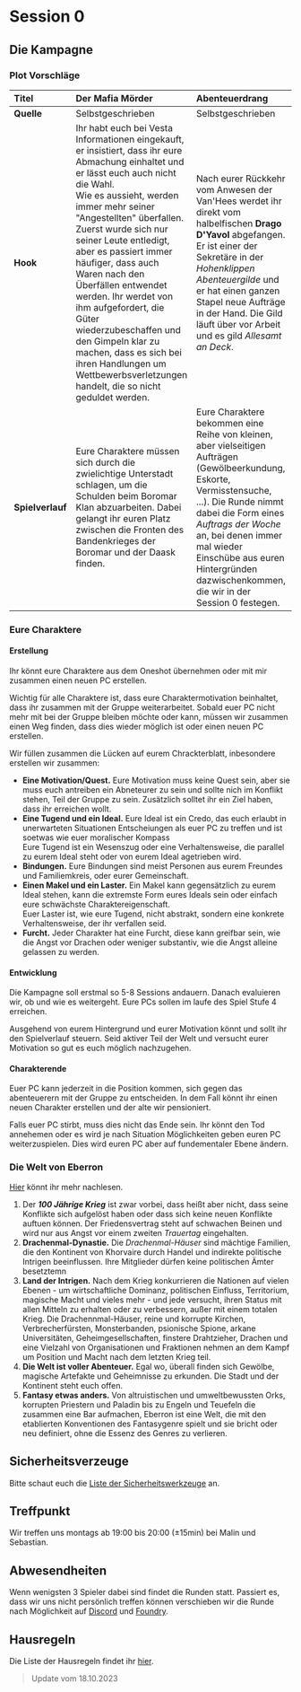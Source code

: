 <head>
  <link rel="shortcut icon" href="https://media.dndbeyond.com/images/web/favicon.png" />
</head>

# Session 0

## Die Kampagne

### Plot Vorschläge

| **Titel**        | **Der Mafia Mörder**                                                                                                                                                                                                                                                                                                                                                                                                                                                                                                                                       | **Abenteuerdrang**                                                                                                                                                                                                                                                                                              | **Vergessene Relikte** |
| :--------------- | :--------------------------------------------------------------------------------------------------------------------------------------------------------------------------------------------------------------------------------------------------------------------------------------------------------------------------------------------------------------------------------------------------------------------------------------------------------------------------------------------------------------------------------------------------------- | :-------------------------------------------------------------------------------------------------------------------------------------------------------------------------------------------------------------------------------------------------------------------------------------------------------------- | :--------------------- |
| **Quelle**       | Selbstgeschrieben                                                                                                                                                                                                                                                                                                                                                                                                                                                                                                                                          | Selbstgeschrieben                                                                                                                                                                                                                                                                                               | Aus ERlW               |
| **Hook**         | Ihr habt euch bei Vesta Informationen eingekauft, er insistiert, dass ihr eure Abmachung einhaltet und er lässt euch auch nicht die Wahl. <br> Wie es aussieht, werden immer mehr seiner "Angestellten" überfallen. Zuerst wurde sich nur seiner Leute entledigt, aber es passiert immer häufiger, dass auch Waren nach den Überfällen entwendet werden. Ihr werdet von ihm aufgefordert, die Güter wiederzubeschaffen und den Gimpeln klar zu machen, dass es sich bei ihren Handlungen um Wettbewerbsverletzungen handelt, die so nicht geduldet werden. | Nach eurer Rückkehr vom Anwesen der Van'Hees werdet ihr direkt vom halbelfischen **Drago D'Yavol** abgefangen. Er ist einer der Sekretäre in der _Hohenklippen Abenteuergilde_ und er hat einen ganzen Stapel neue Aufträge in der Hand. Die Gild läuft über vor Arbeit und es gild _Allesamt an Deck_.         |                        |
| **Spielverlauf** | Eure Charaktere müssen sich durch die zwielichtige Unterstadt schlagen, um die Schulden beim Boromar Klan abzuarbeiten. Dabei gelangt ihr euren Platz zwischen die Fronten des Bandenkrieges der Boromar und der Daask finden.                                                                                                                                                                                                                                                                                                                             | Eure Charaktere bekommen eine Reihe von kleinen, aber vielseitigen Aufträgen (Gewölbeerkundung, Eskorte, Vermisstensuche, ...). Die Runde nimmt dabei die Form eines _Auftrags der Woche_ an, bei denen immer mal wieder Einschübe aus euren Hintergründen dazwischenkommen, die wir in der Session 0 festegen. | Abenteuermysterium     |

### Eure Charaktere

#### Erstellung

Ihr könnt eure Charaktere aus dem Oneshot übernehmen oder mit mir zusammen einen neuen PC erstellen.

Wichtig für alle Charaktere ist, dass eure Charaktermotivation beinhaltet, dass ihr zusammen mit der Gruppe weiterarbeitet. Sobald euer PC nicht mehr mit bei der Gruppe bleiben möchte oder kann, müssen wir zusammen einen Weg finden, dass dies wieder möglich ist oder einen neuen PC erstellen.

Wir füllen zusammen die Lücken auf eurem Chrackterblatt, inbesondere erstellen wir zusammen:

- **Eine Motivation/Quest.** Eure Motivation muss keine Quest sein, aber sie muss euch antreiben ein Abneteurer zu sein und sollte  nich im Konflikt stehen, Teil der Gruppe zu sein. Zusätzlich solltet ihr ein Ziel haben, dass ihr erreichen wollt.
- **Eine Tugend und ein Ideal.** Eure Ideal ist ein Credo, das euch erlaubt in unerwarteten Situationen Entscheiungen als euer PC zu treffen und ist soetwas wie euer moralischer Kompass  
Eure Tugend ist ein Wesenszug oder eine Verhaltensweise, die parallel zu eurem Ideal steht oder von eurem Ideal agetrieben wird. 
- **Bindungen.** Eure Bindungen sind meist Personen aus eurem Freundes und Familiemkreis,  oder eurer Gemeinschaft.
- **Einen Makel und ein Laster.** Ein Makel kann gegensätzlich zu eurem Ideal stehen, kann die extremste Form eures Ideals sein oder einfach eure schwächste Charaktereigenschaft.  
Euer Laster ist, wie eure Tugend, nicht abstrakt, sondern eine konkrete Verhaltensweise, der ihr verfallen seid.
- **Furcht.** Jeder Charakter hat eine Furcht, diese kann greifbar sein, wie die Angst vor Drachen oder weniger substantiv, wie die Angst alleine gelassen zu werden.

#### Entwicklung

Die Kampagne soll erstmal so 5-8 Sessions andauern. Danach evaluieren wir, ob und wie es weitergeht. Eure PCs sollen im laufe des Spiel Stufe 4 erreichen.

Ausgehend von eurem Hintergrund und eurer Motivation könnt und sollt ihr den Spielverlauf steuern. Seid aktiver Teil der Welt und versucht eurer Motivation so gut es euch möglich nachzugehen.

#### Charakterende

Euer PC kann jederzeit in die Position kommen, sich gegen das abenteuerern mit der Gruppe zu entscheiden. In dem Fall könnt ihr einen neuen Charakter erstellen und der alte wir pensioniert.

Falls euer PC stirbt, muss dies nicht das Ende sein. Ihr könnt den Tod annehemen oder es wird je nach Situation Möglichkeiten geben euren PC weiterzuspielen. Dies wird euren PC aber auf fundementaler Ebene ändern.

### Die Welt von Eberron

[Hier](https://5e.tools/book.html#erlw) könnt ihr mehr nachlesen.

1. Der **_100 Jährige Krieg_** ist zwar vorbei, dass heißt aber nicht, dass seine Konflikte sich aufgelöst haben oder dass sich keine neuen Konflikte auftuen können. Der Friedensvertrag steht auf schwachen Beinen und wird nur aus Angst vor einem zweiten _Trauertag_ eingehalten. 
2. **Drachenmal-Dynastie.** Die _Drachenmal-Häuser_ sind mächtige Familien, die den Kontinent von Khorvaire durch Handel und indirekte politische Intrigen beeinflussen. Ihre Mitglieder dürfen keine politischen Ämter besetztemn
3. **Land der Intrigen.** Nach dem Krieg konkurrieren die Nationen auf vielen Ebenen - um wirtschaftliche Dominanz, politischen Einfluss, Territorium, magische Macht und vieles mehr - und jede versucht, ihren Status mit allen Mitteln zu erhalten oder zu verbessern, außer mit einem totalen Krieg. Die Drachennmal-Häuser, reine und korrupte Kirchen, Verbrecherfürsten, Monsterbanden, psionische Spione, arkane Universitäten, Geheimgesellschaften, finstere Drahtzieher, Drachen und eine Vielzahl von Organisationen und Fraktionen nehmen an dem Kampf um Position und Macht nach dem letzten Krieg teil.
4. **Die Welt ist voller Abenteuer.** Egal wo, überall finden sich Gewölbe, magische Artefakte und Geheimnisse zu erkunden. Die Stadt und der Kontinent steht euch offen.
5. **Fantasy etwas anders.** Von altruistischen und umweltbewussten Orks, korrupten Priestern und Paladin bis zu Engeln und Teuefeln die zusammen eine Bar aufmachen, Eberron ist eine Welt, die mit den etablierten Konventionen des Fantasygenre spielt und sie bricht oder neu definiert, ohne die Essenz des Genres zu verlieren.

## Sicherheitsverzeuge

Bitte schaut euch die [Liste der Sicherheitswerkzeuge](./sozialvertrag.md#sicherheitswerkzeuge) an.

## Treffpunkt

Wir treffen uns montags ab 19:00 bis 20:00 (±15min) bei Malin und Sebastian.

## Abwesendheiten

Wenn wenigsten 3 Spieler dabei sind findet die Runden statt. Passiert es, dass wir uns nicht persönlich treffen können verschieben wir die Runde nach Möglichkeit auf [Discord](https://discord.gg/a75ke9rz5) und [Foundry](https://foundry.kinnewig.org:30000/game).

## Hausregeln

Die Liste der Hausregeln findet ihr [hier](./hausregeln.md).

> Update vom 18.10.2023

<!-- <table>
<tr><th>

Table 1 Heading 1 

| Table 1 | Middle | Table 2 |
|---------|--------|---------|
| a       | not b  | and c   |


</th><th>

Table 1 Heading 2

| Table 1 | Middle | Table 2 |
|---------|--------|---------|
| a       | not b  | and c   |


</th></tr>
<tr><td>

| Table 1 | Middle | Table 2 |
|---------|--------|---------|
| a       | not b  | and c   |

</td><td>

| b | 1 | 2 | 3 |
|---|---|---|---|
| a | s | d | f |

</td></tr> 

</table> -->